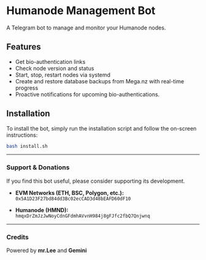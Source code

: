 # Humanode Management Bot

A Telegram bot to manage and monitor your Humanode nodes.

## Features

- Get bio-authentication links
- Check node version and status
- Start, stop, restart nodes via systemd
- Create and restore database backups from Mega.nz with real-time progress
- Proactive notifications for upcoming bio-authentications.

## Installation

To install the bot, simply run the installation script and follow the on-screen instructions:

```bash
bash install.sh
```

---

### Support & Donations

If you find this bot useful, please consider supporting its development.

- **EVM Networks (ETH, BSC, Polygon, etc.):**
  `0x5A1D23F27bd84dd3Bc02ecCAD3d48bEAFD60dF10`

- **Humanode (HMND):**
  `hmqxDrZmJzJwNoyCdnGFdmhAVvnH984j8gFJfc2fbQ7Qnjwnq`

---

### Credits

Powered by **mr.Lee** and **Gemini**